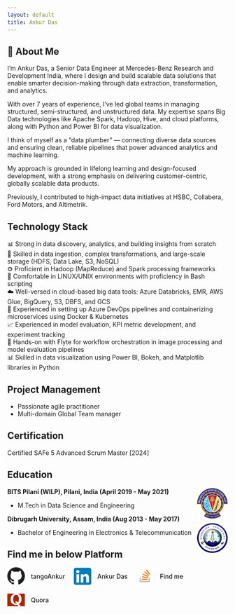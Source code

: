 ```yaml
---
layout: default
title: Ankur Das
---
```


## 👋 About Me

I’m Ankur Das, a Senior Data Engineer at Mercedes-Benz Research and Development India, where I design and build scalable data solutions that enable smarter decision-making through data extraction, transformation, and analytics.

With over 7 years of experience, I’ve led global teams in managing structured, semi-structured, and unstructured data. My expertise spans Big Data technologies like Apache Spark, Hadoop, Hive, and cloud platforms, along with Python and Power BI for data visualization.

I think of myself as a “data plumber” — connecting diverse data sources and ensuring clean, reliable pipelines that power advanced analytics and machine learning.

My approach is grounded in lifelong learning and design-focused development, with a strong emphasis on delivering customer-centric, globally scalable data products.

Previously, I contributed to high-impact data initiatives at HSBC, Collabera, Ford Motors, and Altimetrik.


## Technology Stack

📊 Strong in data discovery, analytics, and building insights from scratch  
💾 Skilled in data ingestion, complex transformations, and large-scale storage (HDFS, Data Lake, S3, NoSQL)  
⚙️ Proficient in Hadoop (MapReduce) and Spark processing frameworks  
🐧 Comfortable in LINUX/UNIX environments with proficiency in Bash scripting  
☁️ Well-versed in cloud-based big data tools: Azure Databricks, EMR, AWS Glue, BigQuery, S3, DBFS, and GCS  
🚀 Experienced in setting up Azure DevOps pipelines and containerizing microservices using Docker & Kubernetes  
📈 Experienced in model evaluation, KPI metric development, and experiment tracking  
🧬 Hands-on with Flyte for workflow orchestration in image processing and model evaluation pipelines  
📊 Skilled in data visualization using Power BI, Bokeh, and Matplotlib libraries in Python


## Project Management

- Passionate agile practitioner
- Multi-domain Global Team manager

## Certification

Certified SAFe 5 Advanced Scrum Master [2024]

## Education

<div align="left">
  <strong> BITS Pilani (WILP), Pilani, India (April 2019 - May 2021) </strong>
  <a href="https://www.bits-pilani.ac.in/" target="_blank" rel="external">
    <img border="0" src="photos/bits_logo.png" align="right" width="70" height="70">
  </a> 
  <ul>
    <li>M.Tech in Data Science and Engineering</li>
  </ul>
</div>

<div align="left">
  <strong> Dibrugarh University, Assam, India (Aug 2013 - May 2017) </strong>
  <a href="https://dibru.ac.in/" target="_blank" rel="external">
    <img border="0" src="photos/dibrugarh_logo.png" align="right" width="70" height="70">
  </a> 
  <ul>
    <li>Bachelor of Engineering in Electronics & Telecommunication</li>
  </ul>
</div>


## Find me in below Platform

<div style="display: flex; flex-wrap: wrap; gap: 20px; align-items: center;">

  <a href="https://github.com/tangoAnkur" target="_blank" style="text-decoration: none;">
    <img src="photos/github_logo.png" alt="GitHub" width="40" style="vertical-align: middle;">
    <span style="margin-left: 10px; vertical-align: middle; font-weight: 500;">tangoAnkur</span>
  </a>

  <a href="https://www.linkedin.com/in/ankur-das-476572128" target="_blank" style="text-decoration: none;">
    <img src="photos/linkedin_logo.png" alt="LinkedIn" width="40" style="vertical-align: middle;">
    <span style="margin-left: 10px; vertical-align: middle; font-weight: 500;">Ankur Das</span>
  </a>

  <a href="https://stackoverflow.com/users/12997951" target="_blank" style="text-decoration: none;">
    <img src="photos/stackoverflow_logo.png" alt="Stack Overflow" width="40" style="vertical-align: middle;">
    <span style="margin-left: 10px; vertical-align: middle; font-weight: 500;">Find me</span>
  </a>

  <a href="https://www.quora.com/profile/Ankur-Das-61" target="_blank" style="text-decoration: none;">
    <img src="photos/quora_logo.png" alt="Quora" width="40" style="vertical-align: middle;">
    <span style="margin-left: 10px; vertical-align: middle; font-weight: 500;">Quora</span>
  </a>

</div>

